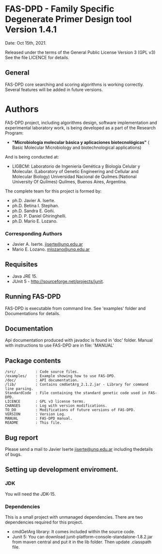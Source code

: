 
# FAS-DPD - Family Specific Degenerate Primer Design tool Version 1.4.1

Date: Oct 15th, 2021.

Released under the terms of the General Public License Version 3 (GPL v3)
See the file LICENCE for details.

## General

FAS-DPD core searching and scoring algorithms is working correctly.
Several features will be added in future versions.

# Authors

FAS-DPD project, including algorithms design, software implementation
and experimental laboratory work, is being developed as a part of the
Research Program:

- **"Microbiología molecular básica y aplicaciones biotecnológicas"** (
    Basic Molecular Microbiology and biotechnological applications)

And is being conducted at:

 - LIGBCM: Laboratorio de Ingeniería Genética y Biología Celular y Molecular.
   (Laboratory of Genetic Engineering and Cellular and Molecular Biology)
   Universidad Nacional de Quilmes.(National University Of Quilmes) Quilmes,
   Buenos Aires, Argentina.

The complete team for this project is formed by:

 - ph.D. Javier A. Iserte.
 - ph.D. Betina I. Stephan.
 - ph.D. Sandra E. Goñi.
 - ph.D. P. Daniel Ghiringhelli.
 - ph.D. Mario E. Lozano.

### Corresponding Authors

- Javier A. Iserte. <jiserte@unq.edu.ar>
- Mario E. Lozano. <mlozano@unq.edu.ar>

## Requisites

- Java JRE 15.
- JUnit 5 - http://sourceforge.net/projects/junit.

## Running FAS-DPD

FAS-DPD is executable from command line.
See 'examples' folder and Documentations for details.

## Documentation

Api documentation produced with javadoc is found in 'doc' folder.
Manual with instructions to use FAS-DPD are in file: 'MANUAL'

## Package contents

    /src/         : Code source files.
    /examples/    : Example showing how to use FAS-DPD.
    /doc/         : API documentation.
    /lib/         : Contains cmdGetArg_2.1.2.jar - Library for command line parsing.
    StandardCode  : File containing the standard genetic code used in FAS-DPD.
    LICENCE       : GPL v3 license terms.
    CHANGES       : Log with version modifications.
    TO_DO         : Modifications of future versions of FAS-DPD.
    VERSION       : Version Log.
    MANUAL        : FAS-DPD manual.
    README        : This file.

## Bug report

Please send a mail to Javier Iserte <jiserte@unq.edu.ar> including thedetails of
bugs.

## Setting up development enviroment.

### JDK

You will need the JDK-15.

### Dependencies

This is a small project with unmanaged dependencies.
There are two dependencies required for this project.

- cmdGetArg library: It comes included within the source code.
- Junit 5: You can download junit-platform-console-standalone-1.8.2.jar from
    maven central and put it in the lib folder. Then update .classpath file.
